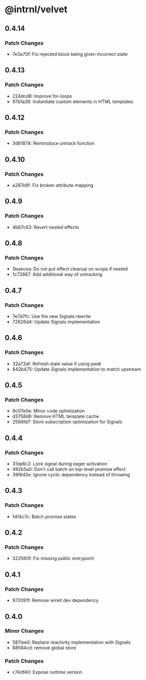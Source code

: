 # @intrnl/velvet

## 0.4.14

### Patch Changes

- 7e3a70f: Fix rejected block being given incorrect state

## 0.4.13

### Patch Changes

- 224dcd8: Improve for-loops
- 97b1a28: Instantiate custom elements in HTML templates

## 0.4.12

### Patch Changes

- 3d61874: Reintroduce untrack function

## 0.4.10

### Patch Changes

- a287e8f: Fix broken attribute mapping

## 0.4.9

### Patch Changes

- 4b67c63: Revert nested effects

## 0.4.8

### Patch Changes

- 5baecea: Do not put effect cleanup on scope if nested
- 1c72867: Add additional way of untracking

## 0.4.7

### Patch Changes

- 7e7d7fc: Use the new Signals rewrite
- 72626d4: Update Signals implementation

## 0.4.6

### Patch Changes

- 32a72af: Refresh stale value if using peek
- 842b475: Update Signals implementation to match upstream

## 0.4.5

### Patch Changes

- 9c07e0e: Minor code optimization
- d3758d6: Remove HTML template cache
- 259dfd7: Store subscription optimization for Signals

## 0.4.4

### Patch Changes

- 31da6c2: Lock signal during eager activation
- 492b5a0: Don't call batch on top-level promise effect
- 39f645e: Ignore cyclic dependency instead of throwing

## 0.4.3

### Patch Changes

- 1d14c7c: Batch promise states

## 0.4.2

### Patch Changes

- 322560f: Fix missing public entrypoint

## 0.4.1

### Patch Changes

- 972091f: Remove wireit dev dependency

## 0.4.0

### Minor Changes

- 5811ee0: Replace reactivity implementation with Signals
- 88584cd: remove global store

### Patch Changes

- c74df40: Expose runtime version
